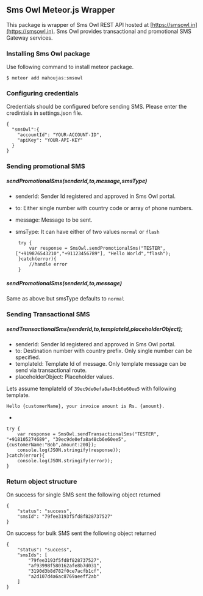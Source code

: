 ## Sms Owl Meteor.js Wrapper

This package is wrapper of Sms Owl REST API hosted at [https://smsowl.in](https://smsowl.in). Sms Owl provides transactional and promotional SMS Gateway services.

### Installing Sms Owl package

Use following command to install meteor package.

	$ meteor add mahoujas:smsowl

### Configuring credentials

Credentials should be configured before sending SMS. Please enter the credintials in settings.json file.
	
	{
	  "smsOwl":{
	    "accountId": "YOUR-ACCOUNT-ID",
	    "apiKey": "YOUR-API-KEY"
	  }
	}


### Sending promotional SMS


##### sendPromotionalSms(senderId,to,message,smsType)

 - senderId: Sender Id registered and approved in Sms Owl portal.
 - to: Either single number with country code or array of phone numbers.
 - message: Message to be sent.
 - smsType: It can have either of two values `normal` or `flash`



		try {
            var response = SmsOwl.sendPromotionalSms("TESTER", ["+919876543210","+91123456789"], "Hello World","flash");
        }catch(error){
            //handle error
        }


##### sendPromotionalSms(senderId,to,message)

Same as above but smsType defaults to `normal`

### Sending Transactional SMS

##### sendTransactionalSms(senderId,to,templateId,placeholderObject);

 - senderId: Sender Id registered and approved in Sms Owl portal.
 - to: Destination number with country prefix. Only single number can be specified.
 - templateId: Template Id of message. Only template message can be send via transactional route.
 - placeholderObject: Placeholder values.

Lets assume templateId of `39ec9de0efa8a48cb6e60ee5` with following template.

	Hello {customerName}, your invoice amount is Rs. {amount}.

-

    try {
        var response = SmsOwl.sendTransactionalSms("TESTER", "+918105274689", "39ec9de0efa8a48cb6e60ee5",{customerName:"Bob",amount:200});
        console.log(JSON.stringify(response));
    }catch(error){
        console.log(JSON.stringify(error));
    }

### Return object structure

On success for single SMS sent the following object returned

	{
	    "status": "success",
	    "smsId": "79fee3193f5fd8f828737527"
	}



On success for bulk SMS sent the following object returned

	{
	    "status": "success",
	    "smsIds": [
	        "79fee3193f5fd8f828737527",
	        "af93998f580162afe8b7d031",
	        "3190d3b8d782f0ce7acfb1cf",
	        "a2d107d4a6ac8769aeeff2ab"
	    ]
	}
